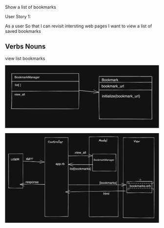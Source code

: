 Show a list of bookmarks

User Story 1:

As a user
So that I can revisit intersting web pages 
I want to view a list of saved bookmarks

Verbs       Nouns
-------------------
view        list
            bookmarks


![](./class_model.png)

![](./domain_model.png)
